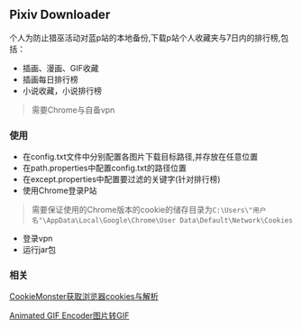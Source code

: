 ## Pixiv Downloader

个人为防止猎巫活动对蓝p站的本地备份,下载p站个人收藏夹与7日内的排行榜,包括：

- 插画、漫画、GIF收藏
- 插画每日排行榜
- 小说收藏，小说排行榜

> 需要Chrome与自备vpn

### 使用

- 在config.txt文件中分别配置各图片下载目标路径,并存放在任意位置
- 在path.properties中配置config.txt的路径位置
- 在except.properties中配置要过滤的关键字(针对排行榜)
- 使用Chrome登录P站

>需要保证使用的Chrome版本的cookie的储存目录为`C:\Users\"用户名"\AppData\Local\Google\Chrome\User Data\Default\Network\Cookies`

- 登录vpn
- 运行jar包

### 相关

[CookieMonster获取浏览器cookies与解析](https://github.com/benjholla/CookieMonster.git)

[Animated GIF Encoder图片转GIF](https://github.com/madmaw/animatedgifencoder.git)

